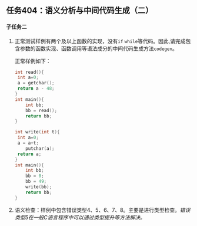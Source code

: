## 任务404：语义分析与中间代码生成（二）

#### 子任务二

1. 正常测试样例有两个及以上函数的实现，没有`if` `while`等代码。因此,请完成包含参数的函数实现、函数调用等语法成分的中间代码生成方法`codegen`。

   正常样例如下：

   ```c
   int read(){
   	int a=0;
   	a = getchar();
   	return a - 48;
   }
   int main(){
       int bb;
       bb = read();
       return bb;
   }
   ```

   ```c
   int write(int t){
   	int a=0;
   	a = a+t;
       putchar(a);
   	return a;
   }
   int main(){
       int bb;
       bb = 0;
       bb = 49;
       write(bb);
       return bb;
   }
   ```

   

2. 语义检查：样例中包含错误类型4、5、6、7、8。主要是进行类型检查。*错误类型5在一般C语言程序中可以通过类型提升等方法解决。*

#### 